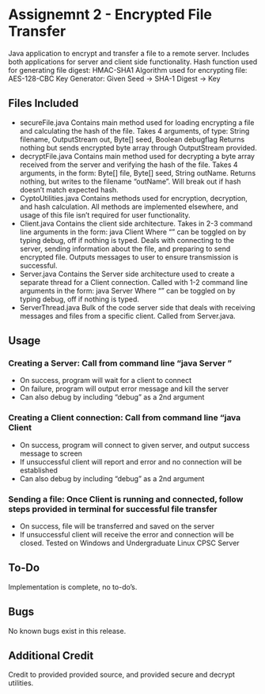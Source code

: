 # Assignemnt 2 - Encrypted File Transfer
Java application to encrypt and transfer a file to a remote server. Includes both applications for server and client side functionality.
Hash function used for generating file digest: HMAC-SHA1
Algorithm used for encrypting file: AES-128-CBC
Key Generator: Given Seed -> SHA-1 Digest -> Key
## Files Included
  - secureFile.java Contains main method used for loading encrypting a file and calculating the hash of the file. Takes 4 arguments, of type: String filename, OutputStream out, Byte[] seed, Boolean debugflag Returns nothing but sends encrypted byte array through OutputStream provided.
  - decryptFile.java Contains main method used for decrypting a byte array received from the server and verifying the hash of the file. Takes 4 arguments, in the form: Byte[] file, Byte[] seed, String outName. Returns nothing, but writes to the filename “outName”. Will break out if hash doesn’t match expected hash.
  - CyptoUtilities.java Contains methods used for encryption, decryption, and hash calculation. All methods are implemented elsewhere, and usage of this file isn’t required for user functionality.
  - Client.java Contains the client side architecture. Takes in 2-3 command line arguments in the form: java Client <hostname> <port> <debug> Where “<debug>” can be toggled on by typing debug, off if nothing is typed. Deals with connecting to the server, sending information about the file, and preparing to send encrypted file. Outputs messages to user to ensure transmission is successful.
  - Server.java Contains the Server side architecture used to create a separate thread for a Client connection. Called with 1-2 command line arguments in the form: java Server <port> <debug> Where “<debug>” can be toggled on by typing debug, off if nothing is typed.
  - ServerThread.java Bulk of the code server side that deals with receiving messages and files from a specific client. Called from Server.java.
  
## Usage
### Creating a Server: Call from command line “java Server <port>”
- On success, program will wait for a client to connect
- On failure, program will output error message and kill the server
- Can also debug by including “debug” as a 2nd argument
### Creating a Client connection: Call from command line “java Client <hostname> <port>
- On success, program will connect to given server, and output success message to screen
- If unsuccessful client will report and error and no connection will be established
- Can also debug by including “debug” as a 2nd argument
### Sending a file: Once Client is running and connected, follow steps provided in terminal for successful file transfer
- On success, file will be transferred and saved on the server
- If unsuccessful client will receive the error and connection will be closed.
Tested on Windows and Undergraduate Linux CPSC Server
## To-Do
Implementation is complete, no to-do’s.
## Bugs
No known bugs exist in this release.
## Additional Credit
Credit to provided provided source, and provided secure and decrypt utilities.

